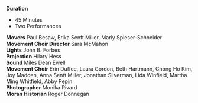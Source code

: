 **Duration**   

- 45 Minutes 
- Two Performances

**Movers** Paul Besaw, Erika Senft Miller, Marly Spieser-Schneider  
**Movement Choir Director** Sara McMahon  
**Lights** John B. Forbes  
**Projection** Hilary Hess  
**Sound** Miles Dean Ewell  
**Movement Choir** Erin Duffee, Laura Gordon, Beth Hartmann, Chong Ho Kim, Joy Madden, Anna Senft Miller, Jonathan Silverman, Lida Winfield, Martha Ming Whitfield, Abby Pepin  
**Photographer** Monika Rivard  
**Moran Historian** Roger Donnegan
